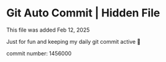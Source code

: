 # Git Auto Commit | Hidden File

This file was added Feb 12, 2025

Just for fun and keeping my daily git commit active 🤪

commit number: 1456000
